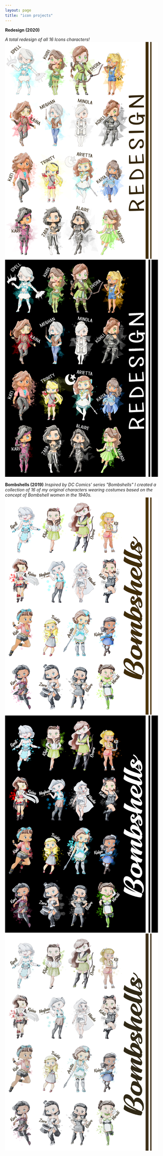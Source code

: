 ```yaml
---
layout: page
title: "icon projects"
---
```


**Redesign (2020)**

_A total redesign of all 16 Icons characters!_  
![Icons - Redesign Light Mode](/assets/artwork/IconProjects/Redesign_LightMode.jpg) ![Icons - Redesign Dark Mode](/assets/artwork/IconProjects/Redesign_DarkMode.jpg)

**Bombshells (2019)** 
_Inspired by DC Comics' series "Bombshells" I created a collection of 16 of my original characters wearing costumes based on the concept of Bombshell women in the 1940s._ 
![Icons - Bombshells Light Mode](/assets/artwork/IconProjects/Bombshells_LightMode.jpg)
![Icons - Redesign Dark Mode](/assets/artwork/IconProjects/Bombshells_DarkMode.jpg)
![Icons - Vintage Dark Mode](/assets/artwork/IconProjects/Bombshells_VintageMode.jpg)
